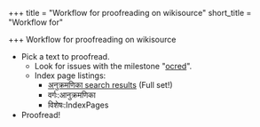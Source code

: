 +++
title = "Workflow for proofreading on wikisource"
short_title = "Workflow for"

+++
Workflow for proofreading on wikisource


- Pick a text to proofread.
    - Look for issues with the milestone "[ocred](https://github.com/sanskrit-coders/sanskrit-ocr-r0/milestones/ocred)".
    - Index page listings:
        - [अनुक्रमणिका search results](https://sa.wikisource.org/w/index.php?title=%E0%A4%B5%E0%A4%BF%E0%A4%B6%E0%A5%87%E0%A4%B7%E0%A4%83:%E0%A4%B6%E0%A5%8B%E0%A4%A7&limit=500&offset=0&profile=default&search=%E0%A4%85%E0%A4%A8%E0%A5%81%E0%A4%95%E0%A5%8D%E0%A4%B0%E0%A4%AE%E0%A4%A3%E0%A4%BF%E0%A4%95%E0%A4%BE%3A&searchToken=5pkf9y5qmpj5jznpw6vvj1yu6) (Full set!)
        - वर्गः:आनुक्रमणिका
        - विशेषः:IndexPages 
- Proofread!
